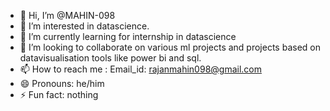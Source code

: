 - 👋 Hi, I’m @MAHIN-098
- 👀 I’m interested in datascience.
- 🌱 I’m currently learning for internship in datascience
- 💞️ I’m looking to collaborate on various ml projects and projects based on datavisualisation tools like power bi and sql.
- 📫 How to reach me : Email_id: rajanmahin098@gmail.com
- 😄 Pronouns: he/him
- ⚡ Fun fact: nothing

<!---
MAHIN-098/MAHIN-098 is a ✨ special ✨ repository because its `README.md` (this file) appears on your GitHub profile.
You can click the Preview link to take a look at your changes.
--->
